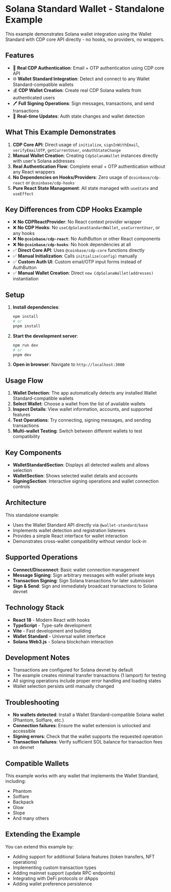# Solana Standard Wallet - Standalone Example

This example demonstrates Solana wallet integration using the Wallet Standard with CDP core API directly - no hooks, no providers, no wrappers.

## Features

- 🔐 **Real CDP Authentication**: Email + OTP authentication using CDP core API
- 🌐 **Wallet Standard Integration**: Detect and connect to any Wallet Standard-compatible wallets
- 💰 **CDP Wallet Creation**: Create real CDP Solana wallets from authenticated users
- 🖊️ **Full Signing Operations**: Sign messages, transactions, and send transactions
- 🔄 **Real-time Updates**: Auth state changes and wallet detection

## What This Example Demonstrates

1. **CDP Core API**: Direct usage of `initialize`, `signInWithEmail`, `verifyEmailOTP`, `getCurrentUser`, `onAuthStateChange`
2. **Manual Wallet Creation**: Creating `CdpSolanaWallet` instances directly with user's Solana addresses
3. **Real Authentication Flow**: Complete email + OTP authentication without any React wrappers
4. **No Dependencies on Hooks/Providers**: Zero usage of `@coinbase/cdp-react` or `@coinbase/cdp-hooks`
5. **Pure React State Management**: All state managed with `useState` and `useEffect`

## Key Differences from CDP Hooks Example

- ❌ **No CDPReactProvider**: No React context provider wrapper
- ❌ **No CDP Hooks**: No `useCdpSolanaStandardWallet`, `useCurrentUser`, or any hooks
- ❌ **No `@coinbase/cdp-react`**: No AuthButton or other React components
- ❌ **No `@coinbase/cdp-hooks`**: No hook dependencies at all
- ✅ **Direct Core API**: Uses `@coinbase/cdp-core` functions directly
- ✅ **Manual Initialization**: Calls `initialize(config)` manually
- ✅ **Custom Auth UI**: Custom email/OTP input forms instead of AuthButton
- ✅ **Manual Wallet Creation**: Direct `new CdpSolanaWallet(addresses)` instantiation

## Setup

1. **Install dependencies**:
   ```bash
   npm install
   # or
   pnpm install
   ```

2. **Start the development server**:
   ```bash
   npm run dev
   # or
   pnpm dev
   ```

3. **Open in browser**: Navigate to `http://localhost:3000`

## Usage Flow

1. **Wallet Detection**: The app automatically detects any installed Wallet Standard-compatible wallets
2. **Select Wallet**: Choose a wallet from the list of available wallets
3. **Inspect Details**: View wallet information, accounts, and supported features
4. **Test Operations**: Try connecting, signing messages, and sending transactions
5. **Multi-wallet Testing**: Switch between different wallets to test compatibility

## Key Components

- **WalletStandardSection**: Displays all detected wallets and allows selection
- **WalletSection**: Shows selected wallet details and accounts
- **SigningSection**: Interactive signing operations and wallet connection controls

## Architecture

This standalone example:
- Uses the Wallet Standard API directly via `@wallet-standard/base`
- Implements wallet detection and registration listeners
- Provides a simple React interface for wallet interaction
- Demonstrates cross-wallet compatibility without vendor lock-in

## Supported Operations

- **Connect/Disconnect**: Basic wallet connection management
- **Message Signing**: Sign arbitrary messages with wallet private keys
- **Transaction Signing**: Sign Solana transactions for later submission
- **Sign & Send**: Sign and immediately broadcast transactions to Solana devnet

## Technology Stack

- **React 18** - Modern React with hooks
- **TypeScript** - Type-safe development
- **Vite** - Fast development and building
- **Wallet Standard** - Universal wallet interface
- **Solana Web3.js** - Solana blockchain interaction

## Development Notes

- Transactions are configured for Solana devnet by default
- The example creates minimal transfer transactions (1 lamport) for testing
- All signing operations include proper error handling and loading states
- Wallet selection persists until manually changed

## Troubleshooting

- **No wallets detected**: Install a Wallet Standard-compatible Solana wallet (Phantom, Solflare, etc.)
- **Connection failures**: Ensure the wallet extension is unlocked and accessible
- **Signing errors**: Check that the wallet supports the requested operation
- **Transaction failures**: Verify sufficient SOL balance for transaction fees on devnet

## Compatible Wallets

This example works with any wallet that implements the Wallet Standard, including:
- Phantom
- Solflare
- Backpack
- Glow
- Slope
- And many others

## Extending the Example

You can extend this example by:
- Adding support for additional Solana features (token transfers, NFT operations)
- Implementing custom transaction types
- Adding mainnet support (update RPC endpoints)
- Integrating with DeFi protocols or dApps
- Adding wallet preference persistence
